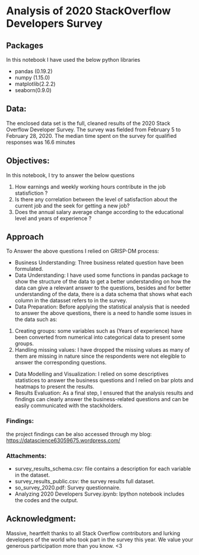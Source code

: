 # Analysis of 2020 StackOverflow Developers Survey 

## Packages 
In this notebook I have used the below python libraries
- pandas (0.19.2)
- numpy (1.15.0)
- matplotlib(2.2.2)
- seaborn(0.9.0)  

## Data:
The enclosed data set is the full, cleaned results of the 2020 Stack Overflow Developer Survey. The survey was fielded from February 5 to February 28, 2020. The median time spent on the survey for qualified responses was 16.6 minutes

## Objectives: 
In this notebook, I try to answer the below questions 
1) How earnings and weekly working hours contribute in the job statisfiction ? 
2) Is there any correlation between the level of satisfaction about the current job and the seek for getting a new job?
3) Does the annual salary average change according to the educational level and years of experience ?

## Approach
To Answer the above questions I relied on GRISP-DM process:
- Business Understanding: Three business related question have been formulated. 
- Data Understanding: I have used some functions in pandas package to show the structure of the data to get a better understanding on how the data can give a relevant answer to the questions, besides and for better understanding of the data, there is a data schema that shows what each column in the datasset refers to in the survey.
- Data Preparation: Before applying the statistical analysis that is needed to answer the above questions, there is a need to handle some issues in the data such as:
1) Creating groups: some variables such as (Years of experience) have been converted from numerical into categorical data to present some groups.
2) Handling missing values: I have dropped the missing values as many of them are missing in nature since the respondents were not elegible to answer the corresponding questions.
- Data Modelling and Visualization: I relied on some descriptives statistices to answer the business questions and I relied on bar plots and heatmaps to present the results.   
- Results Evaluation: As a final step, I ensured that the analysis results and findings can clearly answer the business-related questions and can be easily communicated with the stackholders.  

### Findings:
the project findings can be also accessed through my blog: https://datascience63059675.wordpress.com/ 

### Attachments: 
- survey_results_schema.csv: file contains a description for each variable in the dataset.
- survey_results_public.csv: the survey results full dataset.
- so_survey_2020.pdf: Survey questionnaire.
- Analyzing 2020 Developers Survey.ipynb: Ipython notebook includes the codes and the output. 

## Acknowledgment:
Massive, heartfelt thanks to all Stack Overflow contributors and lurking developers of the world who took part in the survey this year. We value your generous participation more than you know. <3
